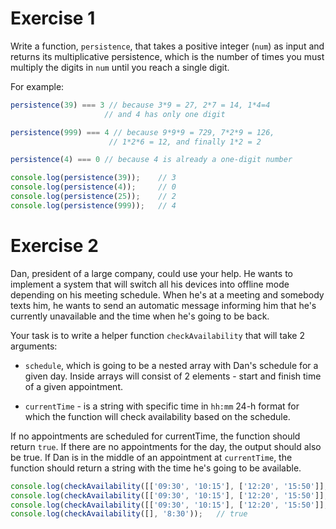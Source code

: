 # Exercise 1

Write a function, `persistence`, that takes a positive integer (`num`) as input and returns its multiplicative persistence, which is the number of times you must multiply the digits in `num` until you reach a single digit.

For example:

```js
persistence(39) === 3 // because 3*9 = 27, 2*7 = 14, 1*4=4
                     // and 4 has only one digit

persistence(999) === 4 // because 9*9*9 = 729, 7*2*9 = 126,
                      // 1*2*6 = 12, and finally 1*2 = 2

persistence(4) === 0 // because 4 is already a one-digit number
```

```js
console.log(persistence(39));    // 3
console.log(persistence(4));     // 0
console.log(persistence(25));    // 2
console.log(persistence(999));   // 4
```

# Exercise 2

Dan, president of a large company, could use your help. He wants to implement a system that will switch all his devices into offline mode depending on his meeting schedule. When he's at a meeting and somebody texts him, he wants to send an automatic message informing him that he's currently unavailable and the time when he's going to be back.

Your task is to write a helper function `checkAvailability` that will take 2 arguments:

- `schedule`, which is going to be a nested array with Dan's schedule for a given day. Inside arrays will consist of 2 elements - start and finish time of a given appointment.

- `currentTime` - is a string with specific time in `hh:mm` 24-h format for which the function will check availability based on the schedule.

If no appointments are scheduled for currentTime, the function should return `true`. If there are no appointments for the day, the output should also be true. If Dan is in the middle of an appointment at `currentTime`, the function should return a string with the time he's going to be available.

```js
console.log(checkAvailability([['09:30', '10:15'], ['12:20', '15:50']], '11:00'));   // true
console.log(checkAvailability([['09:30', '10:15'], ['12:20', '15:50']], '10:00'));   // '10:15'
console.log(checkAvailability([['09:30', '10:15'], ['12:20', '15:50']], '13:24'));   // '15:50'
console.log(checkAvailability([], '8:30'));   // true
```
